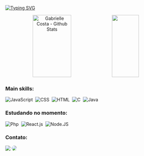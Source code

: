 [![Typing SVG](https://readme-typing-svg.herokuapp.com/?color=62409F&size=45&center=true&vCenter=true&width=2000&lines=Olá!+Meu+nome+é+Gabrielle+Costa,+tenho+19+anos.;Atualmente+curso++Ciência+da+Computação+e+sou+formada+como+técnica+de+informática.;Seja+bem-vindo(a)!+:%29)](https://git.io/typing-svg)

<div align="center">  
  <img width="49%" height="195px" src="https://github-readme-stats.vercel.app/api?username=srcgab&show_icons=true&count_private=true&rank_icon=github&hide_border=false&border_radius=6.5&theme=dracula&title_color=88b1ea&icon_color=201532&text_color=8363BC&border_color=62409F&locale=pt-br" alt="Gabrielle Costa - Github Stats" /> 
  <img width="41%" height="195px" src="https://github-readme-stats.vercel.app/api/top-langs/?username=srcgab&layout=compact&hide_progress=false&hide_border=false&border_radius=6.5&theme=dracula&title_color=88b1ea&text_color=8363BC&border_color=62409F&locale=pt-br" />
</div>

 ### Main skills:
![JavaScript](https://img.shields.io/badge/-JavaScript-0D1117?style=for-the-badge&logo=javascript&labelColor=0D1117)&nbsp;
![CSS](https://img.shields.io/badge/-CSS-0D1117?style=for-the-badge&logo=CSS3&logoColor=1572B6&labelColor=0D1117)&nbsp;
![HTML](https://img.shields.io/badge/HTML5-0D1117?style=for-the-badge&logo=html5&logoColor=orange)&nbsp;
![C](https://img.shields.io/badge/C-0D1117?style=for-the-badge&logo=c&logoColor=blue)&nbsp;
![Java](https://img.shields.io/badge/Java-0D1117?style=for-the-badge&logo=openjdk&logoColor=purple)&nbsp;
 
### Estudando no momento:
![Php](https://img.shields.io/badge/-PHP-0D1117?style=for-the-badge&logo=php&logoColor=purple&labelColor=0D1117)&nbsp;
![React.js](https://img.shields.io/badge/-React.js-0D1117?style=for-the-badge&logo=react&labelColor=0D1117)&nbsp;
![Node.JS](https://img.shields.io/badge/-Node.JS-0D1117?style=for-the-badge&logo=node.js&labelColor=0D1117&textColor=0D1117)&nbsp;

### Contato:
<div align="left"> 
  <a href = "mailto:gabisouza234ra@gmail.com"> <img src="https://img.shields.io/badge/-Gmail-%23333?style=for-the-badge&logo=gmail&logoColor=white" target="_blank"></a>
  <a href="https://www.linkedin.com/in/gabrielle-costa-090844236/" target="_blank"><img src="https://img.shields.io/badge/-LinkedIn-%230077B5?style=for-the-badge&logo=linkedin&logoColor=white"     style="border-radius: 30px" target="_blank"></a>
</div>

